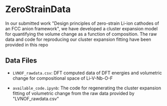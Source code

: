 # ZeroStrainData

In our submitted work "Design principles of zero-strain Li-ion cathodes of an FCC anion framework", we have developed a cluster expansion model for quantifying the volume change as a function of composition. The raw data and code for reproducing our cluster expansion fitting have been provided in this repo

## Data Files
* `LVNOF_rawdata.csv`: DFT computed data of DFT energies and volumetric change for compositional space of Li-V-Nb-O-F

* `available_code.ipynb`: The code for regenerating the cluster expansion fitting of volumetric change from the raw data provided by "LVNOF_rawdata.csv"
